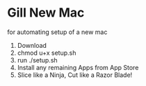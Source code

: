 Gill New Mac
==========

for automating setup of a new mac

1. Download
1. chmod u+x setup.sh
1. run ./setup.sh
1. Install any remaining Apps from App Store
1. Slice like a Ninja, Cut like a Razor Blade!
